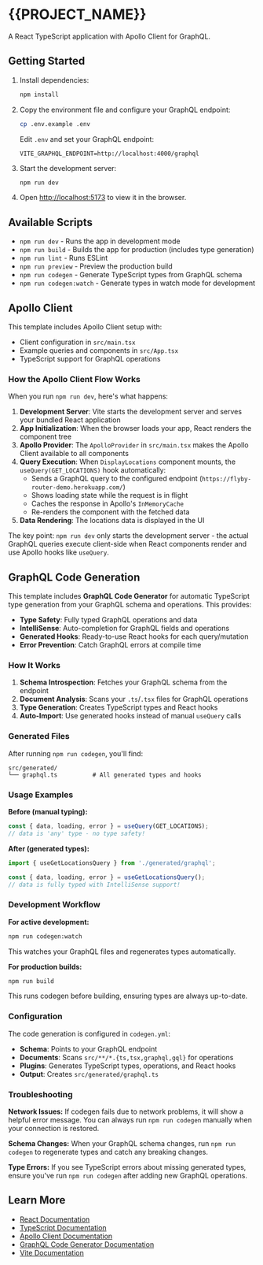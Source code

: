# {{PROJECT_NAME}}

A React TypeScript application with Apollo Client for GraphQL.

## Getting Started

1. Install dependencies:
   ```bash
   npm install
   ```

2. Copy the environment file and configure your GraphQL endpoint:
   ```bash
   cp .env.example .env
   ```
   
   Edit `.env` and set your GraphQL endpoint:
   ```
   VITE_GRAPHQL_ENDPOINT=http://localhost:4000/graphql
   ```

3. Start the development server:
   ```bash
   npm run dev
   ```

4. Open [http://localhost:5173](http://localhost:5173) to view it in the browser.

## Available Scripts

- `npm run dev` - Runs the app in development mode
- `npm run build` - Builds the app for production (includes type generation)
- `npm run lint` - Runs ESLint
- `npm run preview` - Preview the production build
- `npm run codegen` - Generate TypeScript types from GraphQL schema
- `npm run codegen:watch` - Generate types in watch mode for development

## Apollo Client

This template includes Apollo Client setup with:
- Client configuration in `src/main.tsx`
- Example queries and components in `src/App.tsx`
- TypeScript support for GraphQL operations

### How the Apollo Client Flow Works

When you run `npm run dev`, here's what happens:

1. **Development Server**: Vite starts the development server and serves your bundled React application
2. **App Initialization**: When the browser loads your app, React renders the component tree
3. **Apollo Provider**: The `ApolloProvider` in `src/main.tsx` makes the Apollo Client available to all components
4. **Query Execution**: When `DisplayLocations` component mounts, the `useQuery(GET_LOCATIONS)` hook automatically:
   - Sends a GraphQL query to the configured endpoint (`https://flyby-router-demo.herokuapp.com/`)
   - Shows loading state while the request is in flight
   - Caches the response in Apollo's `InMemoryCache`
   - Re-renders the component with the fetched data
5. **Data Rendering**: The locations data is displayed in the UI

The key point: `npm run dev` only starts the development server - the actual GraphQL queries execute client-side when React components render and use Apollo hooks like `useQuery`.

## GraphQL Code Generation

This template includes **GraphQL Code Generator** for automatic TypeScript type generation from your GraphQL schema and operations. This provides:

- **Type Safety**: Fully typed GraphQL operations and data
- **IntelliSense**: Auto-completion for GraphQL fields and operations
- **Generated Hooks**: Ready-to-use React hooks for each query/mutation
- **Error Prevention**: Catch GraphQL errors at compile time

### How It Works

1. **Schema Introspection**: Fetches your GraphQL schema from the endpoint
2. **Document Analysis**: Scans your `.ts`/`.tsx` files for GraphQL operations
3. **Type Generation**: Creates TypeScript types and React hooks
4. **Auto-Import**: Use generated hooks instead of manual `useQuery` calls

### Generated Files

After running `npm run codegen`, you'll find:

```
src/generated/
└── graphql.ts          # All generated types and hooks
```

### Usage Examples

**Before (manual typing):**
```typescript
const { data, loading, error } = useQuery(GET_LOCATIONS);
// data is 'any' type - no type safety!
```

**After (generated types):**
```typescript
import { useGetLocationsQuery } from './generated/graphql';

const { data, loading, error } = useGetLocationsQuery();
// data is fully typed with IntelliSense support!
```

### Development Workflow

**For active development:**
```bash
npm run codegen:watch
```
This watches your GraphQL files and regenerates types automatically.

**For production builds:**
```bash
npm run build
```
This runs codegen before building, ensuring types are always up-to-date.

### Configuration

The code generation is configured in `codegen.yml`:

- **Schema**: Points to your GraphQL endpoint
- **Documents**: Scans `src/**/*.{ts,tsx,graphql,gql}` for operations
- **Plugins**: Generates TypeScript types, operations, and React hooks
- **Output**: Creates `src/generated/graphql.ts`

### Troubleshooting

**Network Issues:**
If codegen fails due to network problems, it will show a helpful error message. You can always run `npm run codegen` manually when your connection is restored.

**Schema Changes:**
When your GraphQL schema changes, run `npm run codegen` to regenerate types and catch any breaking changes.

**Type Errors:**
If you see TypeScript errors about missing generated types, ensure you've run `npm run codegen` after adding new GraphQL operations.

## Learn More

- [React Documentation](https://reactjs.org/)
- [TypeScript Documentation](https://www.typescriptlang.org/)
- [Apollo Client Documentation](https://www.apollographql.com/docs/react/)
- [GraphQL Code Generator Documentation](https://the-guild.dev/graphql/codegen)
- [Vite Documentation](https://vitejs.dev/)